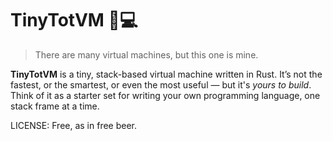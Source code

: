 # TinyTotVM 🍼💻

> There are many virtual machines, but this one is mine.

**TinyTotVM** is a tiny, stack-based virtual machine written in Rust. It’s not the fastest, or the smartest, or even the most useful — but it's *yours to build*. Think of it as a starter set for writing your own programming language, one stack frame at a time.

LICENSE: Free, as in free beer.
